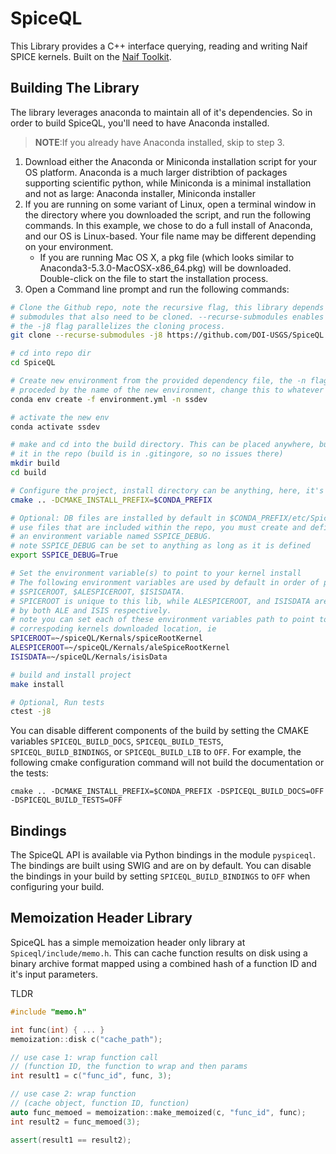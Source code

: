 # SpiceQL

This Library provides a C++ interface querying, reading and writing Naif SPICE kernels. Built on the [Naif Toolkit](https://naif.jpl.nasa.gov/naif/toolkit.html).

## Building The Library

The library leverages anaconda to maintain all of it's dependencies. So in order to build SpiceQL, you'll need to have Anaconda installed.

> **NOTE**:If you already have Anaconda installed, skip to step 3.

1. Download either the Anaconda or Miniconda installation script for your OS platform. Anaconda is a much larger distribtion of packages supporting scientific python, while Miniconda is a minimal installation and not as large: Anaconda installer, Miniconda installer
1. If you are running on some variant of Linux, open a terminal window in the directory where you downloaded the script, and run the following commands. In this example, we chose to do a full install of Anaconda, and our OS is Linux-based. Your file name may be different depending on your environment.
   * If you are running Mac OS X, a pkg file (which looks similar to Anaconda3-5.3.0-MacOSX-x86_64.pkg) will be downloaded. Double-click on the file to start the installation process.
1. Open a Command line prompt and run the following commands:

```bash
# Clone the Github repo, note the recursive flag, this library depends on
# submodules that also need to be cloned. --recurse-submodules enables this and
# the -j8 flag parallelizes the cloning process.
git clone --recurse-submodules -j8 https://github.com/DOI-USGS/SpiceQL.git

# cd into repo dir
cd SpiceQL

# Create new environment from the provided dependency file, the -n flag is
# proceded by the name of the new environment, change this to whatever works for you
conda env create -f environment.yml -n ssdev

# activate the new env
conda activate ssdev

# make and cd into the build directory. This can be placed anywhere, but here, we make
# it in the repo (build is in .gitingore, so no issues there)
mkdir build
cd build

# Configure the project, install directory can be anything, here, it's the conda env
cmake .. -DCMAKE_INSTALL_PREFIX=$CONDA_PREFIX

# Optional: DB files are installed by default in $CONDA_PREFIX/etc/SpiceQL/db to 
# use files that are included within the repo, you must create and define 
# an environment variable named SSPICE_DEBUG. 
# note SSPICE_DEBUG can be set to anything as long as it is defined
export SSPICE_DEBUG=True

# Set the environment variable(s) to point to your kernel install 
# The following environment variables are used by default in order of priority: 
# $SPICEROOT, $ALESPICEROOT, $ISISDATA. 
# SPICEROOT is unique to this lib, while ALESPICEROOT, and ISISDATA are used 
# by both ALE and ISIS respectively. 
# note you can set each of these environment variables path to point to the
# correspoding kernels downloaded location, ie 
SPICEROOT=~/spiceQL/Kernals/spiceRootKernel
ALESPICEROOT=~/spiceQL/Kernals/aleSpiceRootKernel
ISISDATA=~/spiceQL/Kernals/isisData

# build and install project
make install

# Optional, Run tests
ctest -j8
```

You can disable different components of the build by setting the CMAKE variables `SPICEQL_BUILD_DOCS`, `SPICEQL_BUILD_TESTS`, `SPICEQL_BUILD_BINDINGS`, or `SPICEQL_BUILD_LIB` to `OFF`. For example, the following cmake configuration command will not build the documentation or the tests:

```
cmake .. -DCMAKE_INSTALL_PREFIX=$CONDA_PREFIX -DSPICEQL_BUILD_DOCS=OFF -DSPICEQL_BUILD_TESTS=OFF
```

## Bindings

The SpiceQL API is available via Python bindings in the module `pyspiceql`. The bindings are built using SWIG and are on by default. You can disable the bindings in your build by setting `SPICEQL_BUILD_BINDINGS` to `OFF` when configuring your build.

## Memoization Header Library 

SpiceQL has a simple memoization header only library at `Spiceql/include/memo.h`. This can cache function results on disk using a binary archive format mapped using a combined hash of a function ID and it's input parameters. 

TLDR 
```C++
#include "memo.h"

int func(int) { ... }
memoization::disk c("cache_path");

// use case 1: wrap function call
// (function ID, the function to wrap and then params
int result1 = c("func_id", func, 3);

// use case 2: wrap function
// (cache object, function ID, function)
auto func_memoed = memoization::make_memoized(c, "func_id", func);
int result2 = func_memoed(3);

assert(result1 == result2);
```
